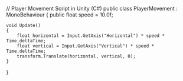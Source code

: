 // Player Movement Script in Unity (C#)
public class PlayerMovement : MonoBehaviour
{
    public float speed = 10.0f;

    void Update()
    {
        float horizontal = Input.GetAxis("Horizontal") * speed * Time.deltaTime;
        float vertical = Input.GetAxis("Vertical") * speed * Time.deltaTime;
        transform.Translate(horizontal, vertical, 0);
    }
}
